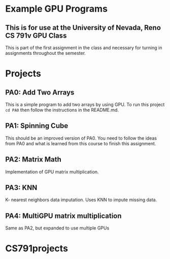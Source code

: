 # Example GPU Programs
## This is for use at the University of Nevada, Reno CS 791v GPU Class
This is part of the first assignment in the class and necessary for turning in assignments throughout the semester.

# Projects

## PA0: Add Two Arrays
This is a simple program to add two arrays by using GPU. To run this project ```cd PA0``` then follow the instructions in the README.md.

## PA1: Spinning Cube
This should be an improved version of PA0. You need to follow the ideas from PA0 and what is learned from this course to finish this assignment.

## PA2: Matrix Math
Implementation of GPU matrix multiplication.

## PA3: KNN
K- nearest neighbors data imputation. Uses KNN to impute missing data.

## PA4: MultiGPU matrix multiplication
Same as PA2, but expanded to use multiple GPUs

# CS791projects
